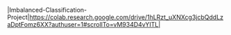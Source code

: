 |Imbalanced-Classification-Project|https://colab.research.google.com/drive/1hLRzt_uXNXcg3jcbQddLzaDptFomz6XX?authuser=1#scrollTo=vM934D4vYITL|
